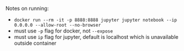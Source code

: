 Notes on running:
- `docker run --rm -it -p 8888:8888 jupyter jupyter notebook --ip 0.0.0.0 --allow-root --no-browser`
- must use `-p` flag for docker, not `--expose`
- must use `ip` flag for jupyter, default is localhost which is unavailable outside container

